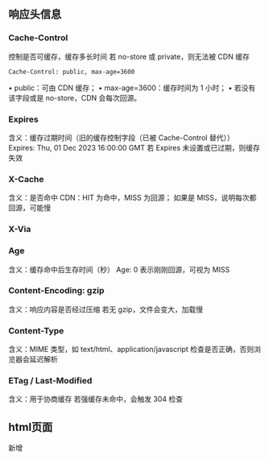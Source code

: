 ## 响应头信息
### Cache-Control
控制是否可缓存，缓存多长时间
若 no-store 或 private，则无法被 CDN 缓存
```
Cache-Control: public, max-age=3600
```
• public：可由 CDN 缓存；
• max-age=3600：缓存时间为 1 小时；
• 若没有该字段或是 no-store，CDN 会每次回源。


### Expires
含义：缓存过期时间（旧的缓存控制字段（已被 Cache-Control 替代））
Expires: Thu, 01 Dec 2023 16:00:00 GMT
若 Expires 未设置或已过期，则缓存失效

### X-Cache
含义：是否命中 CDN：HIT 为命中，MISS 为回源；
如果是 MISS，说明每次都回源，可能慢


### X-Via

### Age
含义：缓存命中后生存时间（秒）
Age: 0 表示刚刚回源，可视为 MISS

### Content-Encoding: gzip
含义：响应内容是否经过压缩
若无 gzip，文件会变大，加载慢

### Content-Type
含义：MIME 类型，如 text/html、application/javascript
检查是否正确，否则浏览器会延迟解析

### ETag / Last-Modified
含义：用于协商缓存
若强缓存未命中，会触发 304 检查



## html页面
新增<link rel="dns-prefetch" href="//example.com"/>